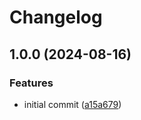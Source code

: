 # Changelog

## 1.0.0 (2024-08-16)


### Features

* initial commit ([a15a679](https://github.com/joshuaavalon/publish-npm/commit/a15a679067147ae28bf531474175b9100ec409e7))

